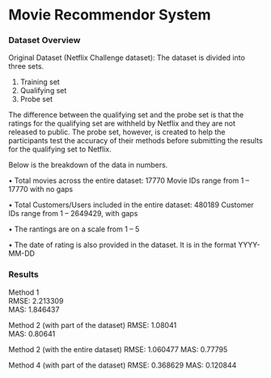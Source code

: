# Movie Recommendor System

### Dataset Overview 
Original Dataset (Netflix Challenge dataset): The dataset is divided into three sets.
1.	Training set 
2.	Qualifying set 
3.	Probe set

The difference between the qualifying set and the probe set is that the ratings for the qualifying set are withheld by Netflix and they are not released to public. The probe set, however, is created to help the participants test the accuracy of their methods before submitting the results for the qualifying set to Netflix.  

Below is the breakdown of the data in numbers.

•	Total movies across the entire dataset: 17770
    Movie IDs range from 1 – 17770 with no gaps
    
•	Total Customers/Users included in the entire dataset: 480189
    Customer IDs range from 1 – 2649429, with gaps
    
•	The rantings are on a scale from 1 – 5 

•	The date of rating is also provided in the dataset. It is in the format YYYY-MM-DD


### Results

Method 1 	
RMSE:	2.213309	
MAS:	1.846437

Method 2 (with part of the dataset)	
RMSE: 1.08041	 
MAS: 0.80641	

Method 2 (with the entire dataset)
RMSE: 1.060477
MAS: 0.77795	

Method 4  (with part of the dataset)
RMSE: 0.368629
MAS: 0.120844

